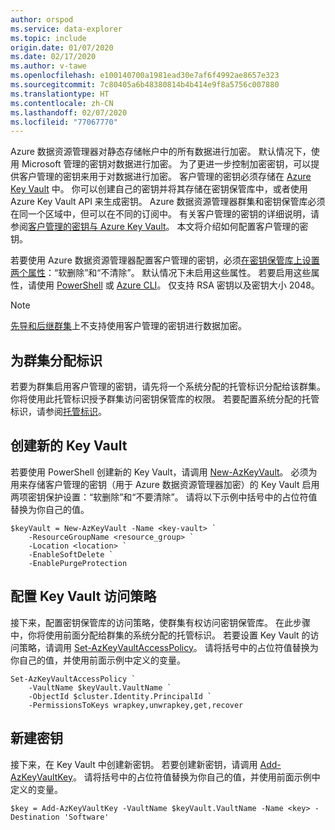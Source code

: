 ```yaml
---
author: orspod
ms.service: data-explorer
ms.topic: include
origin.date: 01/07/2020
ms.date: 02/17/2020
ms.author: v-tawe
ms.openlocfilehash: e100140700a1981ead30e7af6f4992ae8657e323
ms.sourcegitcommit: 7c80405a6b48380814b4b414e9f8a5756c007880
ms.translationtype: HT
ms.contentlocale: zh-CN
ms.lasthandoff: 02/07/2020
ms.locfileid: "77067770"
---
```

Azure 数据资源管理器对静态存储帐户中的所有数据进行加密。 默认情况下，使用 Microsoft 管理的密钥对数据进行加密。 为了更进一步控制加密密钥，可以提供客户管理的密钥来用于对数据进行加密。 客户管理的密钥必须存储在 [Azure Key Vault](/key-vault/key-vault-overview) 中。 你可以创建自己的密钥并将其存储在密钥保管库中，或者使用 Azure Key Vault API 来生成密钥。 Azure 数据资源管理器群集和密钥保管库必须在同一个区域中，但可以在不同的订阅中。 有关客户管理的密钥的详细说明，请参阅[客户管理的密钥与 Azure Key Vault](/storage/common/storage-service-encryption)。 本文将介绍如何配置客户管理的密钥。

若要使用 Azure 数据资源管理器配置客户管理的密钥，必须[在密钥保管库上设置两个属性](/key-vault/key-vault-ovw-soft-delete)：“软删除”和“不清除”。   默认情况下未启用这些属性。 若要启用这些属性，请使用 [PowerShell](/key-vault/key-vault-soft-delete-powershell) 或 [Azure CLI](/key-vault/key-vault-soft-delete-cli)。 仅支持 RSA 密钥以及密钥大小 2048。

> [!NOTE]
> [先导和后继群集](/data-explorer/follower)上不支持使用客户管理的密钥进行数据加密。 

## <a name="assign-an-identity-to-the-cluster"></a>为群集分配标识

若要为群集启用客户管理的密钥，请先将一个系统分配的托管标识分配给该群集。 你将使用此托管标识授予群集访问密钥保管库的权限。 若要配置系统分配的托管标识，请参阅[托管标识](/data-explorer/managed-identities)。

## <a name="create-a-new-key-vault"></a>创建新的 Key Vault

若要使用 PowerShell 创建新的 Key Vault，请调用 [New-AzKeyVault](https://docs.microsoft.com/powershell/module/az.keyvault/new-azkeyvault)。 必须为用来存储客户管理的密钥（用于 Azure 数据资源管理器加密）的 Key Vault 启用两项密钥保护设置：“软删除”和“不要清除”。   请将以下示例中括号中的占位符值替换为你自己的值。

```azurepowershell-interactive
$keyVault = New-AzKeyVault -Name <key-vault> `
    -ResourceGroupName <resource_group> `
    -Location <location> `
    -EnableSoftDelete `
    -EnablePurgeProtection
```

## <a name="configure-the-key-vault-access-policy"></a>配置 Key Vault 访问策略

接下来，配置密钥保管库的访问策略，使群集有权访问密钥保管库。 在此步骤中，你将使用前面分配给群集的系统分配的托管标识。 若要设置 Key Vault 的访问策略，请调用 [Set-AzKeyVaultAccessPolicy](https://docs.microsoft.com/powershell/module/az.keyvault/set-azkeyvaultaccesspolicy)。 请将括号中的占位符值替换为你自己的值，并使用前面示例中定义的变量。

```azurepowershell-interactive
Set-AzKeyVaultAccessPolicy `
    -VaultName $keyVault.VaultName `
    -ObjectId $cluster.Identity.PrincipalId `
    -PermissionsToKeys wrapkey,unwrapkey,get,recover
```

## <a name="create-a-new-key"></a>新建密钥

接下来，在 Key Vault 中创建新密钥。 若要创建新密钥，请调用 [Add-AzKeyVaultKey](https://docs.microsoft.com/powershell/module/az.keyvault/add-azkeyvaultkey)。 请将括号中的占位符值替换为你自己的值，并使用前面示例中定义的变量。

```azurepowershell-interactive
$key = Add-AzKeyVaultKey -VaultName $keyVault.VaultName -Name <key> -Destination 'Software'
```
